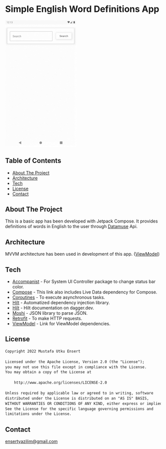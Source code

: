 # Simple English Word Definitions App
<div align="left">
 <img src="doc/gif_introduction.gif" width="230"/>
</div>


## Table of Contents
* [About The Project](#about-the-project)
* [Architecture](#architecture)
* [Tech](#tech)
* [License](#license)
* [Contact](#contact)


## About The Project
This is a basic app has been developed with Jetpack Compose. It provides definitions of words in English to the user through [Datamuse](https://www.datamuse.com/api/) Api.


## Architecture
MVVM architecture has been used in development of this app. ([ViewModel](https://developer.android.com/topic/libraries/architecture/viewmodel))


## Tech
* [Accompanist](https://google.github.io/accompanist) - For System UI Controller package to change status bar color.
* [Compose](https://developer.android.com/jetpack/compose/setup) - This link also includes Live Data dependency for Compose.
* [Coroutines](https://developer.android.com/kotlin/coroutines) - To execute asynchronous tasks.
* [Hilt](https://developer.android.com/training/dependency-injection/hilt-android) - Automatized dependency injection library.
* [Hilt](https://dagger.dev/hilt/) - Hilt documentation on dagger.dev.
* [Moshi](https://github.com/square/moshi/) - JSON library to parse JSON.
* [Retrofit](https://square.github.io/retrofit/) - To make HTTP requests.
* [ViewModel](https://developer.android.com/jetpack/androidx/releases/lifecycle) - Link for ViewModel dependencies.


## License
```xml
Copyright 2022 Mustafa Utku Ensert

Licensed under the Apache License, Version 2.0 (the "License");
you may not use this file except in compliance with the License.
You may obtain a copy of the License at

    http://www.apache.org/licenses/LICENSE-2.0

Unless required by applicable law or agreed to in writing, software
distributed under the License is distributed on an "AS IS" BASIS,
WITHOUT WARRANTIES OR CONDITIONS OF ANY KIND, either express or implied.
See the License for the specific language governing permissions and
limitations under the License.
```


## Contact
[ensertyazilim@gmail.com](#)
